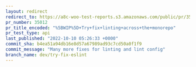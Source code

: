 ```yaml
---
layout: redirect
redirect_to: https://a8c-woo-test-reports.s3.amazonaws.com/public/pr/35012/api/index.html
pr_number: 35012
pr_title_encoded: "%5BWIP%5D+Try+fix+linting+across+the+monorepo"
pr_test_type: api
last_published: "2022-10-10 05:26:33 +0000"
commit_sha: b4ea51a94db16e8d57a67989ad93c7cd50a0f1f9
commit_message: "Many more fixes for linting and lint config"
branch_name: dev/try-fix-eslint
---
```

